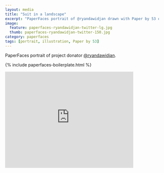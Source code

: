 ```yaml
---
layout: media
title: "Suit in a landscape"
excerpt: "PaperFaces portrait of @ryandawidjan drawn with Paper by 53 on an iPad."
image: 
  feature: paperfaces-ryandawidjan-twitter-lg.jpg
  thumb: paperfaces-ryandawidjan-twitter-150.jpg
category: paperfaces
tags: [portrait, illustration, Paper by 53]
---
```


PaperFaces portrait of project donator [@ryandawidjan](http://twitter.com/ryandawidjan).

{% include paperfaces-boilerplate.html %}

<iframe width="420" height="315" src="http://www.youtube.com/embed/OhQJoyX-t0w" frameborder="0"> </iframe>